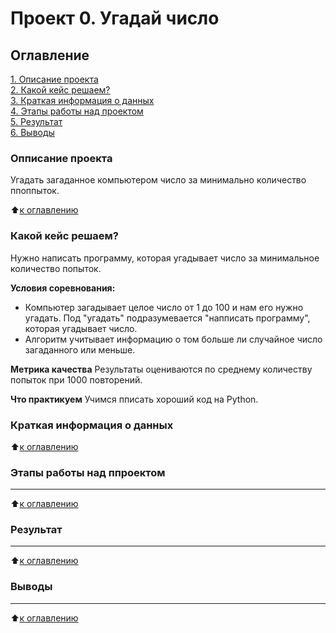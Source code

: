 # Проект 0. Угадай число

## Оглавление
[1. Описание проекта](https://github.com/S-Walk/SF/edit/main/project_0/README.md#Описание-проекта)  
[2. Какой кейс решаем?](https://github.com/S-Walk/SF/edit/main/project_0/README.md#Какой-кейс-решаем?)  
[3. Краткая информация о данных](https://github.com/S-Walk/SF/edit/main/project_0/README.md#Краткая-информация-о-данных)  
[4. Этапы работы над проектом](https://github.com/S-Walk/SF/edit/main/project_0/README.md#Этапы-работы-над-проектом)  
[5. Результат](https://github.com/S-Walk/SF/edit/main/project_0/README.md#Результат)  
[6. Выводы](https://github.com/S-Walk/SF/edit/main/project_0/README.md#Выводы)

### Опписание проекта
Угадать загаданное компьютером число за минимально количество ппоппыток.

:arrow_up:[к оглавлению](https://github.com/S-Walk/SF/edit/main/project_0/README.md#Оглавление)

### Какой кейс решаем?
Нужно написать программу, которая угадывает число за минимальное количество попыток.

**Условия соревнования:**
- Компьютер загадывает целое число от 1 до 100 и нам его нужно угадать. Под "угадать" подразумевается "напписать программу", которая угадывает число.
- Алгоритм учитывает информацию о том больше ли случайное число загаданного или меньше.

**Метрика качества**
Результаты оцениваются по среднему количеству попыток при 1000 повторений.

**Что практикуем**
Учимся пписать хороший код на Python.

### Краткая информация о данных

:arrow_up:[к оглавлению](https://github.com/S-Walk/SF/edit/main/project_0/README.md#Оглавление)

### Этапы работы над ппроектом
****

:arrow_up:[к оглавлению](https://github.com/S-Walk/SF/edit/main/project_0/README.md#Оглавление)

### Результат
****

:arrow_up:[к оглавлению](https://github.com/S-Walk/SF/edit/main/project_0/README.md#Оглавление)

### Выводы
****

:arrow_up:[к оглавлению](https://github.com/S-Walk/SF/edit/main/project_0/README.md#Оглавление)